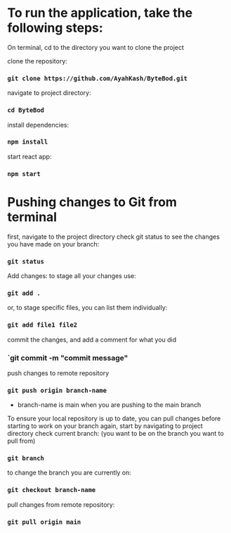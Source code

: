 # To run the application, take the following steps: 

On terminal, cd to the directory you want to clone the project

clone the repository:
### `git clone https://github.com/AyahKash/ByteBod.git`
navigate to project directory:
### `cd ByteBod`
install dependencies:
### `npm install`
start react app:
### `npm start`

# Pushing changes to Git from terminal
first, navigate to the project directory
check git status to see the changes you have made on your branch:
### `git status`
Add changes:
to stage all your changes use:
### `git add .`
or, to stage specific files, you can list them individually:
### `git add file1 file2`
commit the changes, and add a comment for what you did
### `git commit -m "commit message"
push changes to remote repository
### `git push origin branch-name`
* branch-name is main when you are pushing to the main branch

To ensure your local repository is up to date, you can pull changes before starting to work on your branch
again, start by navigating to project directory
check current branch: (you want to be on the branch you want to pull from)
### `git branch`
to change the branch you are currently on:
### `git checkout branch-name`
pull changes from remote repository:
### `git pull origin main`

